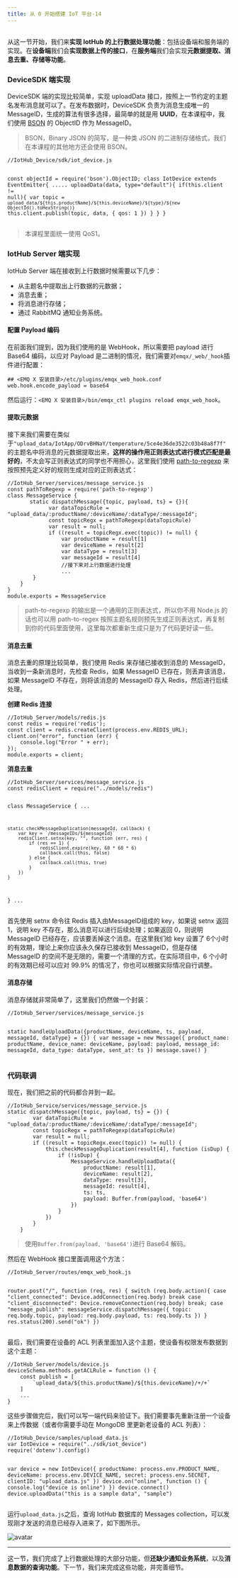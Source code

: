 ```yaml
---
title: 从 0 开始搭建 IoT 平台-14
---
```

<article id="topicContainer" class="column_content"><h2 class="topic_title"></h2><div><p>从这一节开始，我们来<strong>实现 IotHub 的上行数据处理功能</strong>：包括设备端和服务端的实现。在<strong>设备端</strong>我们会<strong>实现数据上传的接口</strong>，在<strong>服务端</strong>我们会实现<strong>元数据提取、消息去重、存储等功能</strong>。</p>
<h3 id="devicesdk">DeviceSDK 端实现</h3>
<p>DeviceSDK 端的实现比较简单，实现 uploadData 接口，按照上一节约定的主题名发布消息就可以了。在发布数据时，DeviceSDK 负责为消息生成唯一的 MessageID，生成的算法有很多选择，最简单的就是用 <strong>UUID</strong>，在本课程中，我们使用 <a href="http://bsonspec.org/">BSON</a> 的 ObjectID 作为 MessageID。</p>
<blockquote>
  <p>BSON，Binary JSON 的简写，是一种类 JSON 的二进制存储格式，我们在本课程的其他地方还会使用 BSON。</p>
</blockquote>
<pre><code class="javascript language-javascript">//IotHub_Device/sdk/iot_device.js

const objectId = require('bson').ObjectID;
class IotDevice extends EventEmitter{
    .....
    uploadData(data, type="default"){
           if(this.client != null){
              var topic = `upload_data/${this.productName}/${this.deviceName}/${type}/${new ObjectId().toHexString()}`
              this.client.publish(topic, data, {
                qos: 1
              })
           }
    }
}
</code></pre>
<blockquote>
  <p>本课程里面统一使用 QoS1。</p>
</blockquote>
<h3 id="iothubserver">IotHub Server 端实现</h3>
<p>IotHub Server 端在接收到上行数据时候需要以下几步：</p>
<ul>
<li>从主题名中提取出上行数据的元数据；</li>
<li>消息去重；</li>
<li>将消息进行存储；</li>
<li>通过 RabbitMQ 通知业务系统。</li>
</ul>
<h4 id="payload">配置 Payload 编码</h4>
<p>在前面我们提到，因为我们使用的是 WebHook，所以需要把 payload 进行 Base64 编码，以应对 Payload 是二进制的情况，我们需要对<code>emqx/_web/_hook</code>插件进行配置：</p>
<pre><code>## &lt;EMQ X 安装目录&gt;/etc/plugins/emqx_web_hook.conf
web.hook.encode_payload = base64
</code></pre>
<p>然后运行：<code>&lt;EMQ X 安装目录&gt;/bin/emqx_ctl plugins reload emqx_web_hook</code>。</p>
<h4 id="">提取元数据</h4>
<p>接下来我们需要在类似于<code>"upload_data/IotApp/ODrvBHNaY/temperature/5ce4e36de3522c03b48a8f7f"</code>的主题名中将消息的元数据提取出来，<strong>这样的操作用正则表达式进行模式匹配是最好的</strong>，不太会写正则表达式的同学也不用担心，这里我们使用 <a href="https://www.npmjs.com/package/path-to-regexp">path-to-regexp</a> 来按照预先定义好的规则生成对应的正则表达式：</p>
<pre><code class="javascript language-javascript">//IotHub_Server/services/message_service.js
const pathToRegexp = require('path-to-regexp')
class MessageService {
       static dispatchMessage({topic, payload, ts} = {}){
             var dataTopicRule = "upload_data/:productName/:deviceName/:dataType/:messageId";
             const topicRegx = pathToRegexp(dataTopicRule)
             var result = null;
             if ((result = topicRegx.exec(topic)) != null) {
                 var productName = result[1]
                 var deviceName = result[2]
                 var dataType = result[3]
                 var messageId = result[4]
                 //接下来对上行数据进行处理
                 ...
        }
    }
} 
module.exports = MessageService
</code></pre>
<blockquote>
  <p>path-to-regexp 的输出是一个通用的正则表达式，所以你不用 Node.js 的话也可以用 path-to-regex 按照主题名规则预先生成正则表达式，再复制到你的代码里面使用，这里每次都重新生成只是为了代码更好读一些。</p>
</blockquote>
<h4 id="-1">消息去重</h4>
<p>消息去重的原理比较简单，我们使用 Redis 来存储已接收到消息的 MessageID，当收到一条新消息时，先检查 Redis，如果 MessageID 已存在，则丢弃该消息，如果 MessageID 不存在，则将该消息的 MessageID 存入 Redis，然后进行后续处理。</p>
<p><strong>创建 Redis 连接</strong></p>
<pre><code class="javascript language-javascript">//IotHub_Server/models/redis.js
const redis = require('redis');
const client = redis.createClient(process.env.REDIS_URL);
client.on("error", function (err) {
    console.log("Error " + err);
});
module.exports = client;
</code></pre>
<p><strong>消息去重</strong></p>
<pre><code class="javascript language-javascript">//IotHub_Server/services/message_service.js
const redisClient = require("../models/redis")

class MessageService {
    ...

    static checkMessageDuplication(messageId, callback) {
        var key = `/messageIDs/${messageId}`
        redisClient.setnx(key, "", function (err, res) {
            if (res == 1) {
                redisClient.expire(key, 60 * 60 * 6)
                callback.call(this, false)
            } else {
                callback.call(this, true)
            }
        })
    }
}
...
</code></pre>
<p>首先使用 setnx 命令往 Redis 插入由MessageID组成的 key，如果说 setnx 返回 1，说明 key 不存在，那么消息可以进行后续处理；如果返回 0，则说明 MessageID 已经存在，应该要丢掉这个消息。在这里我们给 key 设置了 6个小时的有效期，理论上来你应该永久保存已接收到 MessageID，但是存储 MessageID 的空间不是无限的，需要一个清理的方式，在实际项目中，6 个小时的有效期已经可以应对 99.9% 的情况了，你也可以根据实际情况自行调整。 </p>
<h4 id="-2">消息存储</h4>
<p>消息存储就非常简单了，这里我们仍然做一个封装：</p>
<pre><code class="javascript language-javascript">//IotHub_Server/services/message_service.js

static handleUploadData({productName, deviceName, ts, payload, messageId, dataType} = {}) {
        var message = new Message({
            product_name: productName,
            device_name: deviceName,
            payload: payload,
            message_id: messageId,
            data_type: dataType,
            sent_at: ts
        })
        message.save()
    }
</code></pre>
<h3 id="-3">代码联调</h3>
<p>现在，我们把之前的代码都合并到一起。</p>
<pre><code class="javascript language-javascript">//IotHub_Service/services/message_service.js
static dispatchMessage({topic, payload, ts} = {}) {
        var dataTopicRule = "upload_data/:productName/:deviceName/:dataType/:messageId";
        const topicRegx = pathToRegexp(dataTopicRule)
        var result = null;
        if ((result = topicRegx.exec(topic)) != null) {
            this.checkMessageDuplication(result[4], function (isDup) {
                if (!isDup) {
                    MessageService.handleUploadData({
                        productName: result[1],
                        deviceName: result[2],
                        dataType: result[3],
                        messageId: result[4],
                        ts: ts,
                        payload: Buffer.from(payload, 'base64')
                    })
                }
            })
        }
    }
</code></pre>
<blockquote>
  <p>使用<code>Buffer.from(payload, 'base64')</code>进行 Base64 解码。</p>
</blockquote>
<p>然后在 WebHook 接口里面调用这个方法：</p>
<pre><code class="javascript language-javascript">//IotHub_Server/routes/emqx_web_hook.js

router.post("/", function (req, res) {
    switch (req.body.action){
        case "client_connected":
            Device.addConnection(req.body)
            break
        case "client_disconnected":
            Device.removeConnection(req.body)
            break;
        case "message_publish":
            messageService.dispatchMessage({
                topic: req.body.topic,
                payload: req.body.payload,
                ts: req.body.ts
            })
    }
    res.status(200).send("ok")
})
</code></pre>
<p>最后，我们需要在设备的 ACL 列表里面加入这个主题，使设备有权限发布数据到这个主题：</p>
<pre><code class="javascript language-javascript">//IotHub_Server/models/device.js
deviceSchema.methods.getACLRule = function () {
    const publish = [
        `upload_data/${this.productName}/${this.deviceName}/+/+`
    ]
    ...
}
</code></pre>
<p>这些步骤做完后，我们可以写一端代码来验证下。我们需要事先重新注册一个设备来上传数据（或者你需要手动在 MongoDB 里更新老设备的 ACL 列表）：</p>
<pre><code class="javascript language-javascript">//IotHub_Device/samples/upload_data.js
var IotDevice = require("../sdk/iot_device")
require('dotenv').config()

var device = new IotDevice({
    productName: process.env.PRODUCT_NAME,
    deviceName: process.env.DEVICE_NAME,
    secret: process.env.SECRET,
    clientID: "upload_data.js"
})
device.on("online", function () {
    console.log("device is online")
})
device.connect()
device.uploadData("this is a sample data", "sample")
</code></pre>
<p>运行<code>upload_data.js</code>之后，查询 IotHub 数据库的 Messages collection，可以发现刚才发送的消息已经存入进来了，如下图所示。</p>
<p><img src="https://images.gitbook.cn/FqXXBN6kKaXAQgZI64b1TeLS6IMK" alt="avatar" /></p>
<hr />
<p>这一节，我们完成了上行数据处理的大部分功能，但<strong>还缺少通知业务系统</strong>，以及<strong>消息数据的查询功能</strong>。下一节，我们来完成这些功能，并完善细节。</p></div></article>